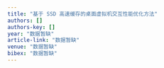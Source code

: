 ```yaml
---
title: "基于 SSD 高速缓存的桌面虚拟机交互性能优化方法"
authors: []
authors-key: []
year: "数据暂缺"
article-link: "数据暂缺"
venue: "数据暂缺"
bibex: "数据暂缺"
---
```

